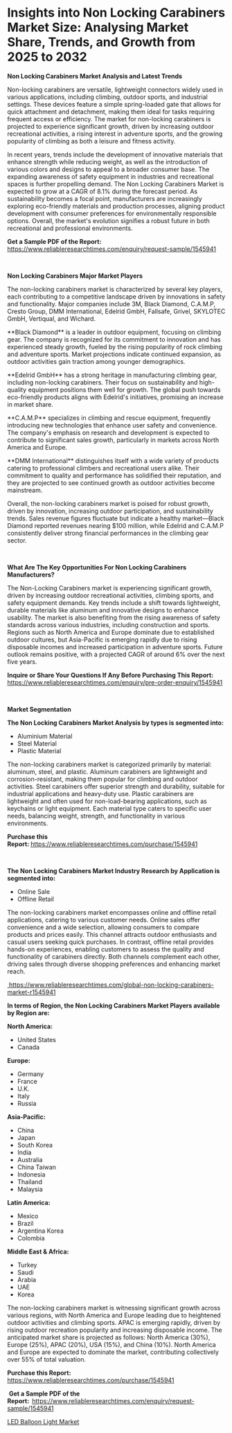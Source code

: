 <p><h1>Insights into Non Locking Carabiners Market Size: Analysing Market Share, Trends, and Growth from 2025 to 2032</h1></p><p><strong>Non Locking Carabiners Market Analysis and Latest Trends</strong></p>
<p><p>Non-locking carabiners are versatile, lightweight connectors widely used in various applications, including climbing, outdoor sports, and industrial settings. These devices feature a simple spring-loaded gate that allows for quick attachment and detachment, making them ideal for tasks requiring frequent access or efficiency. The market for non-locking carabiners is projected to experience significant growth, driven by increasing outdoor recreational activities, a rising interest in adventure sports, and the growing popularity of climbing as both a leisure and fitness activity.</p><p>In recent years, trends include the development of innovative materials that enhance strength while reducing weight, as well as the introduction of various colors and designs to appeal to a broader consumer base. The expanding awareness of safety equipment in industries and recreational spaces is further propelling demand. The Non Locking Carabiners Market is expected to grow at a CAGR of 8.1% during the forecast period. As sustainability becomes a focal point, manufacturers are increasingly exploring eco-friendly materials and production processes, aligning product development with consumer preferences for environmentally responsible options. Overall, the market's evolution signifies a robust future in both recreational and professional environments.</p></p>
<p><strong>Get a Sample PDF of the Report:&nbsp;</strong> <a href="https://www.reliableresearchtimes.com/enquiry/request-sample/1545941?utm_campaign=2123&utm_medium=2&utm_source=Github&utm_content=ia&utm_term=06022025&utm_id=non-locking-carabiners">https://www.reliableresearchtimes.com/enquiry/request-sample/1545941</a></p>
<p>&nbsp;</p>
<p><strong>Non Locking Carabiners Major Market Players</strong></p>
<p><p>The non-locking carabiners market is characterized by several key players, each contributing to a competitive landscape driven by innovations in safety and functionality. Major companies include 3M, Black Diamond, C.A.M.P, Cresto Group, DMM International, Edelrid GmbH, Fallsafe, Grivel, SKYLOTEC GmbH, Vertiqual, and Wichard.</p><p>**Black Diamond** is a leader in outdoor equipment, focusing on climbing gear. The company is recognized for its commitment to innovation and has experienced steady growth, fueled by the rising popularity of rock climbing and adventure sports. Market projections indicate continued expansion, as outdoor activities gain traction among younger demographics.</p><p>**Edelrid GmbH** has a strong heritage in manufacturing climbing gear, including non-locking carabiners. Their focus on sustainability and high-quality equipment positions them well for growth. The global push towards eco-friendly products aligns with Edelrid's initiatives, promising an increase in market share.</p><p>**C.A.M.P** specializes in climbing and rescue equipment, frequently introducing new technologies that enhance user safety and convenience. The company's emphasis on research and development is expected to contribute to significant sales growth, particularly in markets across North America and Europe.</p><p>**DMM International** distinguishes itself with a wide variety of products catering to professional climbers and recreational users alike. Their commitment to quality and performance has solidified their reputation, and they are projected to see continued growth as outdoor activities become mainstream.</p><p>Overall, the non-locking carabiners market is poised for robust growth, driven by innovation, increasing outdoor participation, and sustainability trends. Sales revenue figures fluctuate but indicate a healthy market—Black Diamond reported revenues nearing $100 million, while Edelrid and C.A.M.P consistently deliver strong financial performances in the climbing gear sector.</p></p>
<p>&nbsp;</p>
<p><strong>What Are The Key Opportunities For Non Locking Carabiners Manufacturers?</strong></p>
<p><p>The Non-Locking Carabiners market is experiencing significant growth, driven by increasing outdoor recreational activities, climbing sports, and safety equipment demands. Key trends include a shift towards lightweight, durable materials like aluminum and innovative designs to enhance usability. The market is also benefiting from the rising awareness of safety standards across various industries, including construction and sports. Regions such as North America and Europe dominate due to established outdoor cultures, but Asia-Pacific is emerging rapidly due to rising disposable incomes and increased participation in adventure sports. Future outlook remains positive, with a projected CAGR of around 6% over the next five years.</p></p>
<p><strong>Inquire or Share Your Questions If Any Before Purchasing This Report:</strong> <a href="https://www.reliableresearchtimes.com/enquiry/pre-order-enquiry/1545941?utm_campaign=2123&utm_medium=2&utm_source=Github&utm_content=ia&utm_term=06022025&utm_id=non-locking-carabiners">https://www.reliableresearchtimes.com/enquiry/pre-order-enquiry/1545941</a></p>
<p>&nbsp;</p>
<p><strong>Market Segmentation</strong></p>
<p><strong>The Non Locking Carabiners Market Analysis by types is segmented into:</strong></p>
<p><ul><li>Aluminium Material</li><li>Steel Material</li><li>Plastic Material</li></ul></p>
<p><p>The non-locking carabiners market is categorized primarily by material: aluminum, steel, and plastic. Aluminum carabiners are lightweight and corrosion-resistant, making them popular for climbing and outdoor activities. Steel carabiners offer superior strength and durability, suitable for industrial applications and heavy-duty use. Plastic carabiners are lightweight and often used for non-load-bearing applications, such as keychains or light equipment. Each material type caters to specific user needs, balancing weight, strength, and functionality in various environments.</p></p>
<p><strong>Purchase this Report:&nbsp;</strong><a href="https://www.reliableresearchtimes.com/purchase/1545941?utm_campaign=2123&utm_medium=2&utm_source=Github&utm_content=ia&utm_term=06022025&utm_id=non-locking-carabiners">https://www.reliableresearchtimes.com/purchase/1545941</a></p>
<p>&nbsp;</p>
<p><strong>The Non Locking Carabiners Market Industry Research by Application is segmented into:</strong></p>
<p><ul><li>Online Sale</li><li>Offline Retail</li></ul></p>
<p><p>The non-locking carabiners market encompasses online and offline retail applications, catering to various customer needs. Online sales offer convenience and a wide selection, allowing consumers to compare products and prices easily. This channel attracts outdoor enthusiasts and casual users seeking quick purchases. In contrast, offline retail provides hands-on experiences, enabling customers to assess the quality and functionality of carabiners directly. Both channels complement each other, driving sales through diverse shopping preferences and enhancing market reach.</p></p>
<p><a href="https://www.reliableresearchtimes.com/global-non-locking-carabiners-market-r1545941?utm_campaign=2123&utm_medium=2&utm_source=Github&utm_content=ia&utm_term=06022025&utm_id=non-locking-carabiners">&nbsp;https://www.reliableresearchtimes.com/global-non-locking-carabiners-market-r1545941</a></p>
<p><strong>In terms of Region, the Non Locking Carabiners Market Players available by Region are:</strong></p>
<p>
    <p> <strong> North America: </strong>
        <ul>
            <li>United States</li>
            <li>Canada</li>
        </ul>
        </p> 
    <p> <strong> Europe: </strong>
        <ul>
            <li>Germany</li>
            <li>France</li>
            <li>U.K.</li>
            <li>Italy</li>
            <li>Russia</li>
        </ul>
        </p> 
    <p> <strong> Asia-Pacific: </strong>
        <ul>
            <li>China</li>
            <li>Japan</li>
            <li>South Korea</li>
            <li>India</li>
            <li>Australia</li>
            <li>China Taiwan</li>
            <li>Indonesia</li>
            <li>Thailand</li>
            <li>Malaysia</li>
        </ul>
        </p> 
    <p> <strong> Latin America: </strong>
        <ul>
            <li>Mexico</li>
            <li>Brazil</li>
            <li>Argentina Korea</li>
            <li>Colombia</li>
        </ul>
        </p> 
    <p> <strong> Middle East & Africa: </strong>
        <ul>
            <li>Turkey</li>
            <li>Saudi</li>
            <li>Arabia</li>
            <li>UAE</li>
            <li>Korea</li>
        </ul>
    </p>
    </p>
<p><p>The non-locking carabiners market is witnessing significant growth across various regions, with North America and Europe leading due to heightened outdoor activities and climbing sports. APAC is emerging rapidly, driven by rising outdoor recreation popularity and increasing disposable income. The anticipated market share is projected as follows: North America (30%), Europe (25%), APAC (20%), USA (15%), and China (10%). North America and Europe are expected to dominate the market, contributing collectively over 55% of total valuation.</p></p>
<p><strong>Purchase this Report: </strong><a href="https://www.reliableresearchtimes.com/purchase/1545941?utm_campaign=2123&utm_medium=2&utm_source=Github&utm_content=ia&utm_term=06022025&utm_id=non-locking-carabiners">https://www.reliableresearchtimes.com/purchase/1545941</a></p>
<p>&nbsp;<strong>Get a Sample PDF of the Report:&nbsp;&nbsp;</strong><a href="https://www.reliableresearchtimes.com/enquiry/request-sample/1545941?utm_campaign=2123&utm_medium=2&utm_source=Github&utm_content=ia&utm_term=06022025&utm_id=non-locking-carabiners">https://www.reliableresearchtimes.com/enquiry/request-sample/1545941</a></p>
<p><strong></strong></p>
<p><p><a href="https://github.com/mcfred89/Market-Research-Report-List-1/blob/main/led-balloon-light-market.md?utm_campaign=2123&utm_medium=2&utm_source=Github&utm_content=ia&utm_term=06022025&utm_id=non-locking-carabiners">LED Balloon Light Market</a></p></p>